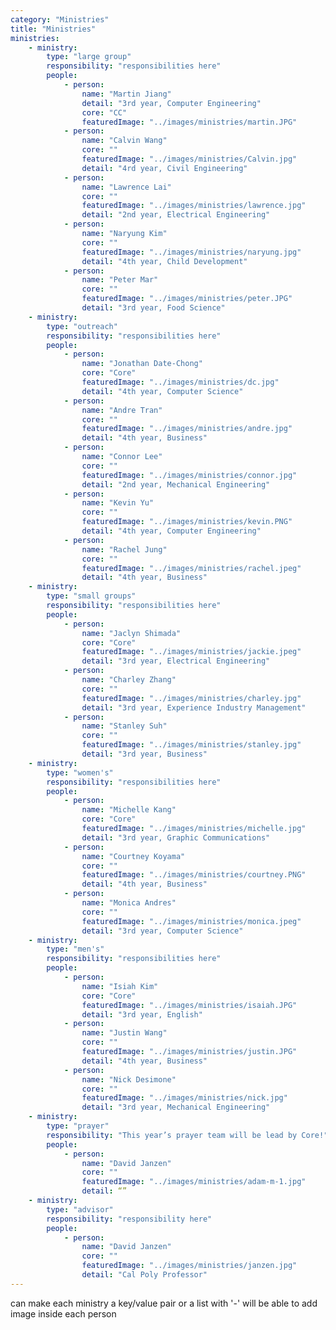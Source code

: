 ```yaml
---
category: "Ministries"
title: "Ministries"
ministries: 
    - ministry: 
        type: "large group"
        responsibility: "responsibilities here"
        people: 
            - person:
                name: "Martin Jiang"
                detail: "3rd year, Computer Engineering"
                core: "CC"
                featuredImage: "../images/ministries/martin.JPG"
            - person:
                name: "Calvin Wang"
                core: ""
                featuredImage: "../images/ministries/Calvin.jpg"
                detail: "4rd year, Civil Engineering"
            - person: 
                name: "Lawrence Lai"
                core: ""
                featuredImage: "../images/ministries/lawrence.jpg"
                detail: "2nd year, Electrical Engineering"
            - person: 
                name: "Naryung Kim"
                core: ""
                featuredImage: "../images/ministries/naryung.jpg"
                detail: "4th year, Child Development"
            - person: 
                name: "Peter Mar"
                core: ""
                featuredImage: "../images/ministries/peter.JPG"
                detail: "3rd year, Food Science"
    - ministry:
        type: "outreach"
        responsibility: "responsibilities here"
        people: 
            - person:
                name: "Jonathan Date-Chong"
                core: "Core"
                featuredImage: "../images/ministries/dc.jpg"
                detail: "4th year, Computer Science"
            - person: 
                name: "Andre Tran"
                core: ""
                featuredImage: "../images/ministries/andre.jpg"
                detail: "4th year, Business"
            - person: 
                name: "Connor Lee"
                core: ""
                featuredImage: "../images/ministries/connor.jpg"
                detail: "2nd year, Mechanical Engineering"
            - person: 
                name: "Kevin Yu"
                core: ""
                featuredImage: "../images/ministries/kevin.PNG"
                detail: "4th year, Computer Engineering"
            - person: 
                name: "Rachel Jung"
                core: ""
                featuredImage: "../images/ministries/rachel.jpeg"
                detail: "4th year, Business"
    - ministry:
        type: "small groups"
        responsibility: "responsibilities here"
        people:
            - person: 
                name: "Jaclyn Shimada"
                core: "Core"
                featuredImage: "../images/ministries/jackie.jpeg"
                detail: "3rd year, Electrical Engineering"
            - person: 
                name: "Charley Zhang"
                core: ""
                featuredImage: "../images/ministries/charley.jpg"
                detail: "3rd year, Experience Industry Management"
            - person: 
                name: "Stanley Suh"
                core: ""
                featuredImage: "../images/ministries/stanley.jpg"
                detail: "3rd year, Business"
    - ministry: 
        type: "women's"
        responsibility: "responsibilities here"
        people:
            - person: 
                name: "Michelle Kang"
                core: "Core"
                featuredImage: "../images/ministries/michelle.jpg"
                detail: "3rd year, Graphic Communications"
            - person: 
                name: "Courtney Koyama"
                core: ""
                featuredImage: "../images/ministries/courtney.PNG"
                detail: "4th year, Business"
            - person: 
                name: "Monica Andres"
                core: ""
                featuredImage: "../images/ministries/monica.jpeg"
                detail: "3rd year, Computer Science"
    - ministry:
        type: "men's"
        responsibility: "responsibilities here"
        people:
            - person: 
                name: "Isiah Kim"
                core: "Core"
                featuredImage: "../images/ministries/isaiah.JPG"
                detail: "3rd year, English"
            - person: 
                name: "Justin Wang"
                core: ""
                featuredImage: "../images/ministries/justin.JPG"
                detail: "4th year, Business"
            - person: 
                name: "Nick Desimone"
                core: ""
                featuredImage: "../images/ministries/nick.jpg"
                detail: "3rd year, Mechanical Engineering"
    - ministry:
        type: "prayer"
        responsibility: "This year’s prayer team will be lead by Core!"
        people:
            - person:
                name: "David Janzen"
                core: ""
                featuredImage: "../images/ministries/adam-m-1.jpg"
                detail: “”
    - ministry:
        type: "advisor"
        responsibility: "responsibility here"
        people:
            - person:
                name: "David Janzen"
                core: ""
                featuredImage: "../images/ministries/janzen.jpg"
                detail: "Cal Poly Professor"
---
```

can make each ministry a key/value pair or a list with '-'
will be able to add image inside each person